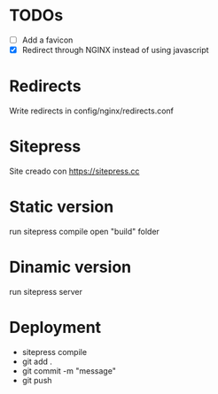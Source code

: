 # TODOs
- [ ] Add a favicon
- [X] Redirect through NGINX instead of using javascript

# Redirects
Write redirects in config/nginx/redirects.conf

# Sitepress
Site creado con https://sitepress.cc

# Static version
run sitepress compile
open "build" folder

# Dinamic version
run sitepress server

# Deployment
- sitepress compile
- git add .
- git commit -m "message"
- git push

